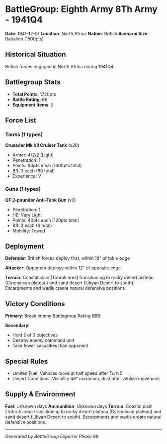 # BattleGroup: Eighth Army 8Th Army - 1941Q4

**Date**: 1941-12-01
**Location**: North Africa
**Nation**: British
**Scenario Size**: Battalion (1500pts)

## Historical Situation

British forces engaged in North Africa during 1941Q4.

## Battlegroup Stats

- **Total Points**: 1720pts
- **Battle Rating**: 66
- **Equipment Items**: 2

## Force List

### Tanks (1 types)

**Crusader Mk I/II Cruiser Tank** (x20)
- Armor: 4/2/2 (Light)
- Penetration: 1
- Points: 80pts each (1600pts total)
- BR: 3 each (60 total)
- Experience: V

### Guns (1 types)

**QF 2-pounder Anti-Tank Gun** (x3)
- Penetration: 1
- HE: Very Light
- Points: 40pts each (120pts total)
- BR: 2 each (6 total)
- Mobility: Towed


## Deployment

**Defender**: British forces deploy first, within 18" of table edge

**Attacker**: Opponent deploys within 12" of opposite edge

**Terrain**: Coastal plain (Tobruk area) transitioning to rocky desert plateau (Cyrenaican plateau) and sand desert (Libyan Desert to south). Escarpments and wadis create natural defensive positions.

## Victory Conditions

**Primary**: Break enemy Battlegroup Rating (BR)

**Secondary**:
- Hold 2 of 3 objectives
- Destroy enemy command unit
- Take fewer casualties than opponent

## Special Rules

- Limited Fuel: Vehicles move at half speed after Turn 5
- Desert Conditions: Visibility 48" maximum, dust after vehicle movement

## Supply & Environment

**Fuel**: Unknown days
**Ammunition**: Unknown days
**Terrain**: Coastal plain (Tobruk area) transitioning to rocky desert plateau (Cyrenaican plateau) and sand desert (Libyan Desert to south). Escarpments and wadis create natural defensive positions.

---

*Generated by BattleGroup Exporter Phase 9B*
